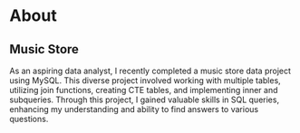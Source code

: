  # About
## Music Store

As an aspiring data analyst, I recently completed a music store data project using MySQL. This diverse project involved working with multiple tables, utilizing join functions, creating CTE tables, and implementing inner and subqueries. Through this project, I gained valuable skills in SQL queries, enhancing my understanding and ability to find answers to various questions.
